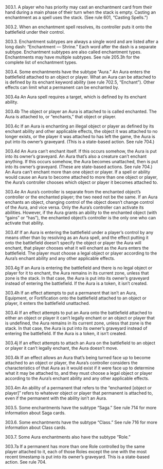 303.1. A player who has priority may cast an enchantment card from their hand during a main phase of their turn when the stack is empty. Casting an enchantment as a spell uses the stack. (See rule 601, “Casting Spells.”)

303.2. When an enchantment spell resolves, its controller puts it onto the battlefield under their control.

303.3. Enchantment subtypes are always a single word and are listed after a long dash: “Enchantment — Shrine.” Each word after the dash is a separate subtype. Enchantment subtypes are also called enchantment types. Enchantments may have multiple subtypes. See rule 205.3h for the complete list of enchantment types.

303.4. Some enchantments have the subtype “Aura.” An Aura enters the battlefield attached to an object or player. What an Aura can be attached to is defined by its enchant keyword ability (see rule 702.5, “Enchant”). Other effects can limit what a permanent can be enchanted by.

303.4a An Aura spell requires a target, which is defined by its enchant ability.

303.4b The object or player an Aura is attached to is called enchanted. The Aura is attached to, or “enchants,” that object or player.

303.4c If an Aura is enchanting an illegal object or player as defined by its enchant ability and other applicable effects, the object it was attached to no longer exists, or the player it was attached to has left the game, the Aura is put into its owner’s graveyard. (This is a state-based action. See rule 704.)

303.4d An Aura can’t enchant itself. If this occurs somehow, the Aura is put into its owner’s graveyard. An Aura that’s also a creature can’t enchant anything. If this occurs somehow, the Aura becomes unattached, then is put into its owner’s graveyard. (These are state-based actions. See rule 704.) An Aura can’t enchant more than one object or player. If a spell or ability would cause an Aura to become attached to more than one object or player, the Aura’s controller chooses which object or player it becomes attached to.

303.4e An Aura’s controller is separate from the enchanted object’s controller or the enchanted player; the two need not be the same. If an Aura enchants an object, changing control of the object doesn’t change control of the Aura, and vice versa. Only the Aura’s controller can activate its abilities. However, if the Aura grants an ability to the enchanted object (with “gains” or “has”), the enchanted object’s controller is the only one who can activate that ability.

303.4f If an Aura is entering the battlefield under a player’s control by any means other than by resolving as an Aura spell, and the effect putting it onto the battlefield doesn’t specify the object or player the Aura will enchant, that player chooses what it will enchant as the Aura enters the battlefield. The player must choose a legal object or player according to the Aura’s enchant ability and any other applicable effects.

303.4g If an Aura is entering the battlefield and there is no legal object or player for it to enchant, the Aura remains in its current zone, unless that zone is the stack. In that case, the Aura is put into its owner’s graveyard instead of entering the battlefield. If the Aura is a token, it isn’t created.

303.4h If an effect attempts to put a permanent that isn’t an Aura, Equipment, or Fortification onto the battlefield attached to an object or player, it enters the battlefield unattached.

303.4i If an effect attempts to put an Aura onto the battlefield attached to either an object or player it can’t legally enchant or an object or player that is undefined, the Aura remains in its current zone, unless that zone is the stack. In that case, the Aura is put into its owner’s graveyard instead of entering the battlefield. If the Aura is a token, it isn’t created.

303.4j If an effect attempts to attach an Aura on the battlefield to an object or player it can’t legally enchant, the Aura doesn’t move.

303.4k If an effect allows an Aura that’s being turned face up to become attached to an object or player, the Aura’s controller considers the characteristics of that Aura as it would exist if it were face up to determine what it may be attached to, and they must choose a legal object or player according to the Aura’s enchant ability and any other applicable effects.

303.4m An ability of a permanent that refers to the “enchanted [object or player]” refers to whatever object or player that permanent is attached to, even if the permanent with the ability isn’t an Aura.

303.5. Some enchantments have the subtype “Saga.” See rule 714 for more information about Saga cards.

303.6. Some enchantments have the subtype “Class.” See rule 716 for more information about Class cards.

303.7. Some Aura enchantments also have the subtype “Role.”

303.7a If a permanent has more than one Role controlled by the same player attached to it, each of those Roles except the one with the most recent timestamp is put into its owner’s graveyard. This is a state-based action. See rule 704.